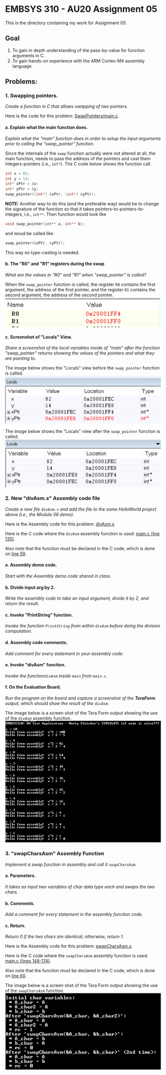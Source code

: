 # EMBSYS 310 - AU20 Assignment 05
This is the directory containing my work for Assignment 05.

## Goal
1. To gain in depth understanding of the pass-by-value for function arguments in C.
2. To gain hands-on experience with the ARM Cortex-M4 assembly language.

## Problems: 

### 1. Swapping pointers.
_Create a function in C that allows swapping of two pointers._

Here is the code for this problem:
[SwapPointers/main.c](https://github.com/pletchm/embsys310/blob/main/assignment05/SwapPointers/main.c).

#### a. Explain what the main function does.
_Explain what the "main" function does in order to setup the input arguments prior to calling
the "swap_pointer" function._

Since the internals of the `swap` function actually were not altered at all, the main function,
needs to pass the address of the pointers and cast them integers-pointers (i.e., `int*`). The C code
below shows the function call.
```c
int x = 82;
int y = 14;
int* xPtr = &x;
int* yPtr = &y;
swap_pointer((int*) &xPtr, (int*) &yPtr);
```
**NOTE:**
Another way to do this (and the preferable way) would be to change the signature of the function
so that it takes pointers-to-pointers-to-integers, i.e., `int**`. Then function would look like

```c
void swap_pointer(int** a, int** b);
```
and woud be called like
```c
swap_pointer(&xPtr, &yPtr);
```
This way no type-casting is needed. 

#### b. The "R0" and "R1" registers during the swap
_What are the values in "R0" and "R1" when "swap_pointer" is called?_

When the `swap_pointer` function is called, the register `R0` contains the first argument, the
address of the first pointer, and the register `R1` contains the second argument, the address
of the second pointer.
![registers_R0_R1_during](registers_R0_R1_during.PNG)

#### c. Screenshot of "Locals" View.
_Share a screenshot of the local variables inside of "main" after the function
"swap_pointer" returns showing the values of the pointers and what they are pointing to._

The image below shows the "Locals" view before the `swap_pointer` function is called.
![locals_before_swap](locals_before_swap.PNG)

The image below shows the "Locals" view after the `swap_pointer` function is called.
![locals_after_swap](locals_after_swap.PNG)

### 2. New "divAsm.s" Assembly code file
_Create a new file `divAsm.s` and add the file to the same HelloWorld project
above (i.e., the Module 06 demo)._

Here is the Assembly code for this problem:
[divAsm.s](https://github.com/pletchm/embsys310/blob/main/assignment05/Module06_Demo12_HelloWorld_Assembly/Src/divAsm.s).

Here is the C code where the `divAsm` assembly function is used:
[main.c (line 135)](https://github.com/pletchm/embsys310/blob/main/assignment05/Module06_Demo12_HelloWorld_Assembly/Src/main.c#L135).

Also note that the function must be declared in the C code, which is done on
[line 59](https://github.com/pletchm/embsys310/blob/main/assignment05/Module06_Demo12_HelloWorld_Assembly/Src/main.c#L59).

#### a. Assembly demo code.
_Start with the Assembly demo code shared in class._

#### b. Divide input arg by 2.
_Write the assembly code to take an input argument, divide it by 2, and return
the result._

#### c. Invoke "PrintString" function.
_Invoke the function `PrintString` from within `divAsm` before doing the division
computation._

#### d. Assembly code comments.
_Add comment for every statement in your assembly code._

#### e. Invoke "divAsm" function. 
_Invoke the function`divAsm` inside `main` from `main.c`._

#### f. On the Evaluation Board.
_Run the program on the board and capture a screenshot of the **TeraForm** output,
which should show the result of the `divAsm`._

The image below is a screen shot of the Tera Form output showing the use of the `divAsm` assembly
function.
![divAsm_TeraForm](divAsm_TeraForm.PNG)

### 3. "swapCharsAsm" Assembly Function 
_Implement a swap function in assembly and call it `swapCharsAsm`._

#### a. Parameters.
_It takes as input two variables of char data type each and swaps the two chars._

#### b. Comments.
_Add a comment for every statement in the assembly function code._

#### c. Return.
_Return 0 if the two chars are identical; otherwise, return 1._

Here is the Assembly code for this problem:
[swapCharsAsm.s](https://github.com/pletchm/embsys310/blob/main/assignment05/Module06_Demo12_HelloWorld_Assembly/Src/swapCharsAsm.s).

Here is the C code where the `swapCharsAsm` assembly function is used:
[main.c (lines 148-174)](https://github.com/pletchm/embsys310/blob/main/assignment05/Module06_Demo12_HelloWorld_Assembly/Src/main.c#L148-L174).

Also note that the function must be declared in the C code, which is done on
[line 60](https://github.com/pletchm/embsys310/blob/main/assignment05/Module06_Demo12_HelloWorld_Assembly/Src/main.c#L60).

The image below is a screen shot of the Tera Form output showing the use of the `swapCharsAsm` function.
![swapCharsAsm_TeraForm](swapCharsAsm_TeraForm.PNG)

